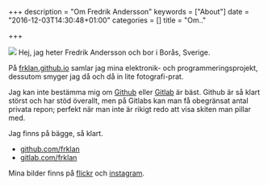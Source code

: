 +++
description = "Om Fredrik Andersson"
keywords = ["About"]
date = "2016-12-03T14:30:48+01:00"
categories = []
title = "Om.."


+++

<img src="https://farm8.staticflickr.com/7353/buddyicons/39190652@N03_r.jpg?1378581704" >
Hej, jag heter Fredrik Andersson och bor i Borås, Sverige.

På [frklan.github.io](https://frklan.github.io) samlar jag mina elektronik- och programmeringsprojekt, dessutom smyger jag då och då in lite fotografi-prat.


Jag kan inte bestämma mig om [Github](https://github.com) eller [Gitlab](https:gitlab.com) är bäst. Github är så klart störst och har stöd överallt, men på Gitlabs kan man få obegränsat antal privata repon; perfekt när man inte är rikigt redo att visa skiten man pillar med.

Jag finns på bägge, så klart.

- [github.com/frklan](https://github.com/frklan)
- [gitlab.com/frklan](https://gitlab.com/frklan)

Mina bilder finns på [flickr](https://secure.flickr.com/photos/39190652@N03/) och [instagram](https://www.instagram.com/frklan/).
